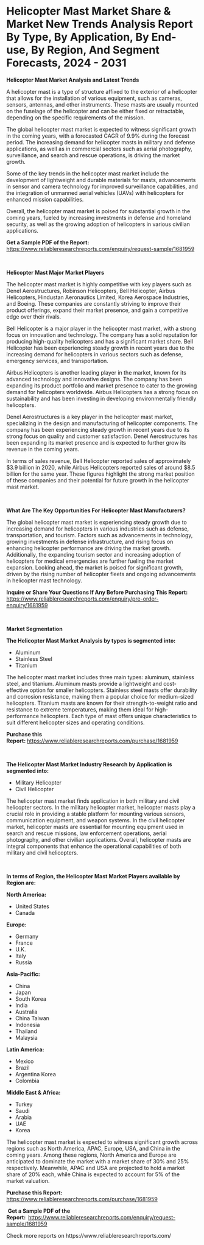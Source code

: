 <p><h1>Helicopter Mast Market Share & Market New Trends Analysis Report By Type, By Application, By End-use, By Region, And Segment Forecasts, 2024 - 2031</h1></p><p><strong>Helicopter Mast Market Analysis and Latest Trends</strong></p>
<p><p>A helicopter mast is a type of structure affixed to the exterior of a helicopter that allows for the installation of various equipment, such as cameras, sensors, antennas, and other instruments. These masts are usually mounted on the fuselage of the helicopter and can be either fixed or retractable, depending on the specific requirements of the mission.</p><p>The global helicopter mast market is expected to witness significant growth in the coming years, with a forecasted CAGR of 9.9% during the forecast period. The increasing demand for helicopter masts in military and defense applications, as well as in commercial sectors such as aerial photography, surveillance, and search and rescue operations, is driving the market growth.</p><p>Some of the key trends in the helicopter mast market include the development of lightweight and durable materials for masts, advancements in sensor and camera technology for improved surveillance capabilities, and the integration of unmanned aerial vehicles (UAVs) with helicopters for enhanced mission capabilities.</p><p>Overall, the helicopter mast market is poised for substantial growth in the coming years, fueled by increasing investments in defense and homeland security, as well as the growing adoption of helicopters in various civilian applications.</p></p>
<p><strong>Get a Sample PDF of the Report:&nbsp;</strong> <a href="https://www.reliableresearchreports.com/enquiry/request-sample/1681959">https://www.reliableresearchreports.com/enquiry/request-sample/1681959</a></p>
<p>&nbsp;</p>
<p><strong>Helicopter Mast Major Market Players</strong></p>
<p><p>The helicopter mast market is highly competitive with key players such as Denel Aerostructures, Robinson Helicopters, Bell Helicopter, Airbus Helicopters, Hindustan Aeronautics Limited, Korea Aerospace Industries, and Boeing. These companies are constantly striving to improve their product offerings, expand their market presence, and gain a competitive edge over their rivals.</p><p>Bell Helicopter is a major player in the helicopter mast market, with a strong focus on innovation and technology. The company has a solid reputation for producing high-quality helicopters and has a significant market share. Bell Helicopter has been experiencing steady growth in recent years due to the increasing demand for helicopters in various sectors such as defense, emergency services, and transportation.</p><p>Airbus Helicopters is another leading player in the market, known for its advanced technology and innovative designs. The company has been expanding its product portfolio and market presence to cater to the growing demand for helicopters worldwide. Airbus Helicopters has a strong focus on sustainability and has been investing in developing environmentally friendly helicopters.</p><p>Denel Aerostructures is a key player in the helicopter mast market, specializing in the design and manufacturing of helicopter components. The company has been experiencing steady growth in recent years due to its strong focus on quality and customer satisfaction. Denel Aerostructures has been expanding its market presence and is expected to further grow its revenue in the coming years.</p><p>In terms of sales revenue, Bell Helicopter reported sales of approximately $3.9 billion in 2020, while Airbus Helicopters reported sales of around $8.5 billion for the same year. These figures highlight the strong market position of these companies and their potential for future growth in the helicopter mast market.</p></p>
<p>&nbsp;</p>
<p><strong>What Are The Key Opportunities For Helicopter Mast Manufacturers?</strong></p>
<p><p>The global helicopter mast market is experiencing steady growth due to increasing demand for helicopters in various industries such as defense, transportation, and tourism. Factors such as advancements in technology, growing investments in defense infrastructure, and rising focus on enhancing helicopter performance are driving the market growth. Additionally, the expanding tourism sector and increasing adoption of helicopters for medical emergencies are further fueling the market expansion. Looking ahead, the market is poised for significant growth, driven by the rising number of helicopter fleets and ongoing advancements in helicopter mast technology.</p></p>
<p><strong>Inquire or Share Your Questions If Any Before Purchasing This Report:</strong> <a href="https://www.reliableresearchreports.com/enquiry/pre-order-enquiry/1681959">https://www.reliableresearchreports.com/enquiry/pre-order-enquiry/1681959</a></p>
<p>&nbsp;</p>
<p><strong>Market Segmentation</strong></p>
<p><strong>The Helicopter Mast Market Analysis by types is segmented into:</strong></p>
<p><ul><li>Aluminum</li><li>Stainless Steel</li><li>Titanium</li></ul></p>
<p><p>The helicopter mast market includes three main types: aluminum, stainless steel, and titanium. Aluminum masts provide a lightweight and cost-effective option for smaller helicopters. Stainless steel masts offer durability and corrosion resistance, making them a popular choice for medium-sized helicopters. Titanium masts are known for their strength-to-weight ratio and resistance to extreme temperatures, making them ideal for high-performance helicopters. Each type of mast offers unique characteristics to suit different helicopter sizes and operating conditions.</p></p>
<p><strong>Purchase this Report:&nbsp;</strong><a href="https://www.reliableresearchreports.com/purchase/1681959">https://www.reliableresearchreports.com/purchase/1681959</a></p>
<p>&nbsp;</p>
<p><strong>The Helicopter Mast Market Industry Research by Application is segmented into:</strong></p>
<p><ul><li>Military Helicopter</li><li>Civil Helicopter</li></ul></p>
<p><p>The helicopter mast market finds application in both military and civil helicopter sectors. In the military helicopter market, helicopter masts play a crucial role in providing a stable platform for mounting various sensors, communication equipment, and weapon systems. In the civil helicopter market, helicopter masts are essential for mounting equipment used in search and rescue missions, law enforcement operations, aerial photography, and other civilian applications. Overall, helicopter masts are integral components that enhance the operational capabilities of both military and civil helicopters.</p></p>
<p>&nbsp;</p>
<p><strong>In terms of Region, the Helicopter Mast Market Players available by Region are:</strong></p>
<p>
    <p> <strong> North America: </strong>
        <ul>
            <li>United States</li>
            <li>Canada</li>
        </ul>
        </p> 
    <p> <strong> Europe: </strong>
        <ul>
            <li>Germany</li>
            <li>France</li>
            <li>U.K.</li>
            <li>Italy</li>
            <li>Russia</li>
        </ul>
        </p> 
    <p> <strong> Asia-Pacific: </strong>
        <ul>
            <li>China</li>
            <li>Japan</li>
            <li>South Korea</li>
            <li>India</li>
            <li>Australia</li>
            <li>China Taiwan</li>
            <li>Indonesia</li>
            <li>Thailand</li>
            <li>Malaysia</li>
        </ul>
        </p> 
    <p> <strong> Latin America: </strong>
        <ul>
            <li>Mexico</li>
            <li>Brazil</li>
            <li>Argentina Korea</li>
            <li>Colombia</li>
        </ul>
        </p> 
    <p> <strong> Middle East & Africa: </strong>
        <ul>
            <li>Turkey</li>
            <li>Saudi</li>
            <li>Arabia</li>
            <li>UAE</li>
            <li>Korea</li>
        </ul>
    </p>
    </p>
<p><p>The helicopter mast market is expected to witness significant growth across regions such as North America, APAC, Europe, USA, and China in the coming years. Among these regions, North America and Europe are anticipated to dominate the market with a market share of 30% and 25% respectively. Meanwhile, APAC and USA are projected to hold a market share of 20% each, while China is expected to account for 5% of the market valuation.</p></p>
<p><strong>Purchase this Report: </strong><a href="https://www.reliableresearchreports.com/purchase/1681959">https://www.reliableresearchreports.com/purchase/1681959</a></p>
<p>&nbsp;<strong>Get a Sample PDF of the Report:&nbsp;&nbsp;</strong><a href="https://www.reliableresearchreports.com/enquiry/request-sample/1681959">https://www.reliableresearchreports.com/enquiry/request-sample/1681959</a></p>
<p><strong></strong></p>
<p>Check more reports on https://www.reliableresearchreports.com/</p>